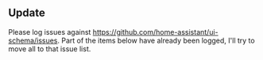 ## Update
Please log issues against https://github.com/home-assistant/ui-schema/issues. Part of the items below have already been logged, I'll try to move all to that issue list.